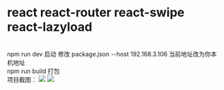 # react  react-router react-swipe react-lazyload
<br/>
npm run dev 启动 修改 package.json --host 192.168.3.106 当前地址改为你本机地址
<br/>
npm run build 打包
<br/>
项目截图：

<img src="http://cppics.b0.upaiyun.com/react/shopping-react01.png"/>
<img src="http://cppics.b0.upaiyun.com/react/shopping-react02.png"/>
